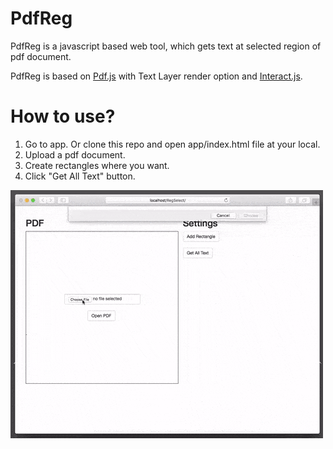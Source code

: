 # PdfReg

PdfReg is a javascript based web tool, which gets text at selected region of pdf document.

PdfReg is based on [Pdf.js](https://github.com/mozilla/pdf.js) with Text Layer render option and [Interact.js](https://github.com/taye/interact.js).


# How to use?

1. Go to app. Or clone this repo and open app/index.html file at your local.
2. Upload a pdf document.
3. Create rectangles where you want.
4. Click "Get All Text" button.

![Flow](asset/intro.gif)


<!-- # Notes

**How to get text at a region with Pdf.js?**

This gist will be helpfull

**How to enable text layer render option at Pdf.js?**

Check out this gist:  -->